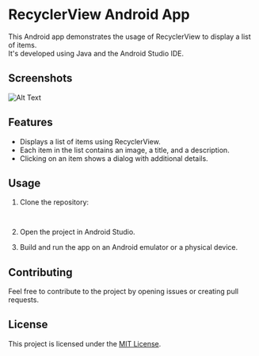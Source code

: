 # RecyclerView Android App

This Android app demonstrates the usage of RecyclerView to display a list of items.<br/>
It's developed using Java and the Android Studio IDE.

## Screenshots
![Alt Text](https://github.com/omertzroya/Android1HITCollegeClassExercise1/blob/main/app/src/main/res/drawable/gif.gif)

## Features
- Displays a list of items using RecyclerView.
- Each item in the list contains an image, a title, and a description.
- Clicking on an item shows a dialog with additional details.

## Usage
1. Clone the repository:
   ```bash
 
   ```

2. Open the project in Android Studio.

3. Build and run the app on an Android emulator or a physical device.

## Contributing
Feel free to contribute to the project by opening issues or creating pull requests.

## License
This project is licensed under the [MIT License](LICENSE).
